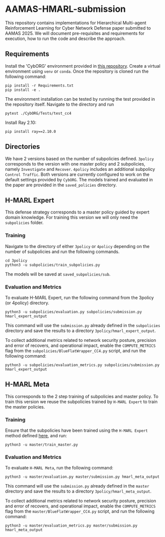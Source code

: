 # AAMAS-HMARL-submission


This repository contains implementations for Hierarchical Multi-agent Reinforcement Learning for Cyber Network Defense paper submitted to AAMAS 2025. We will document pre-requisites and requirements for execution, how to run the code and describe the approach.


## Requirements
Install the 'CybORG' environment provided in [this repository](https://github.com/cage-challenge/cage-challenge-4). Create a virtual environment using `venv` or `conda`. Once the repository is cloned run the following command:
```
pip install -r Requirements.txt
pip install -e .
```

The environment installation can be tested by running the test provided in the repository itself. Navigate to the directory and run
```
pytest ./CybORG/Tests/test_cc4
```

Install Ray 2.10:
```
pip install ray==2.10.0
```

## Directories
We have 2 versions based on the number of subpolicies defined. `3policy` corresponds to the version with one master policy and 2 subpolicies, namely `Investigate` and `Recover`. `4policy` includes an additional subpolicy `Control Traffic`. 
Both versions are currently configured to work on the default settings provided by `CybORG`. The models trained and evaluated in the paper are provided in the `saved_policies` directory.

## H-MARL Expert

This defense strategy corresponds to a master policy guided by expert domain knowledge. For training this version we will only need the `subpolicies` folder. 

### Training

Navigate to the directory of either `3policy` or `4policy` depending on the number of subpolicies and run the following commands.
```
cd 3policy
python3 -u subpolicies/train_subpolicies.py
```
The models will be saved at `saved_subpolicies/sub`.

### Evaluation and Metrics
To evaluate H-MARL Expert, run the following command from the 3policy (or 4policy) directory.

```
python3 -u subpolicies/evaluation.py subpolicies/submission.py hmarl_expert_output
```
This command will use the `submission.py` already defined in the `subpolicies` directory and save the results to a directory `3policy/hmarl_expert_output`.

To collect additional metrics related to network security posture, precision and error of recovers, and operational impact, enable the `COMPUTE_METRICS` flag from the `subpolicies/BlueFlatWrapper_CC4.py` script, and run the following command:

```
python3 -u subpolicies/evaluation_metrics.py subpolicies/submission.py hmarl_expert_output
```

## H-MARL Meta
This corresponds to the 2 step training of subpolicies and master policy. To train this version we reuse the subpolicies trained by `H-MARL Expert` to train the master policies. 
### Training
Ensure that the subpolicies have been trained using the `H-MARL Expert` method defined [here](#h-marl-expert), and run:
```
python3 -u master/train_master.py
```
### Evaluation and Metrics
To evaluate `H-MARL Meta`, run the following command:
```
python3 -u master/evaluation.py master/submission.py hmarl_meta_output
```
This command will use the `submission.py` already defined in the `master` directory and save the results to a directory `3policy/hmarl_meta_output`.

To collect additional metrics related to network security posture, precision and error of recovers, and operational impact, enable the `COMPUTE_METRICS` flag from the `master/BlueFlatWrapper_CC4.py` script, and run the following command:

```
python3 -u master/evaluation_metrics.py master/submission.py hmarl_meta_output
```

<!-- 
## Training subpolicies

Navigate to the directory of either `3policy` or `4policy`, depending on which version of the experiment you want to run. To train the subpolicies as defined in the paper run the following:
```
cd 3policy
python3 -u subpolicies/train_subpolicies.py
```

The models will be saved at `saved_subpolicies/sub`.

## Training master policy
Once the subpolicies have been trained, we can train the master policy. Run the following:
```
python3 -u master/train_master.py
```
## Evaluation and metrics
To see the final score and the metrics defined run the following:
```
python3 -u master/evaluation_metrics.py master/submission.py output
```

This will use the `submission.py` already defined in the `master` directory and save the results to a directory `output`. -->

<!-- ### The same steps described above for `3policy` are used to train and evaluate the `4policy` version as well.-->

